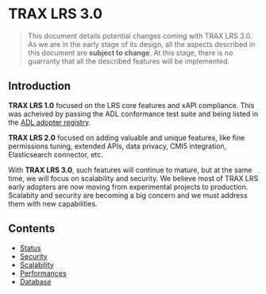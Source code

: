 # TRAX LRS 3.0

> This document details potential changes coming with TRAX LRS 3.0. As we are in the early stage of its design, all the aspects described in this document are **subject to change**. At this stage, there is no guarranty that all the described features will be implemented.


## Introduction

**TRAX LRS 1.0** focused on the LRS core features and xAPI compliance. This was acheived by passing the ADL conformance test suite and being listed in the [ADL adopter registry](https://adopters.adlnet.gov/products/all/0).

**TRAX LRS 2.0** focused on adding valuable and unique features, like fine permissions tuning, extended APIs, data privacy, CMI5 integration, Elasticsearch connector, etc.

With **TRAX LRS 3.0**, such features will continue to mature, but at the same time, we will focus on scalability and security. We believe most of TRAX LRS early adopters are now moving from experimental projects to production. Scalabity and security are becoming a big concern and we must address them with new capabilities.


## Contents

- [Status](status.md)
- [Security](security.md)
- [Scalability](scalability.md)
- [Performances](performance.md)
- [Database](database.md)

